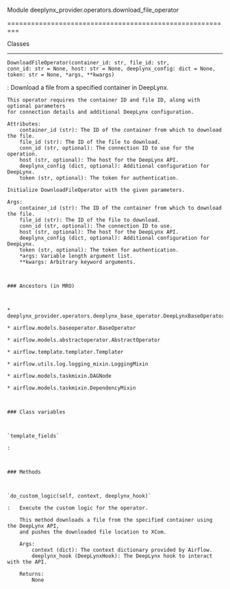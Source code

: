 Module deeplynx_provider.operators.download_file_operator
=========================================================






Classes
-------

`DownloadFileOperator(container_id: str, file_id: str, conn_id: str = None, host: str = None, deeplynx_config: dict = None, token: str = None, *args, **kwargs)`
:   Download a file from a specified container in DeepLynx.
    
    This operator requires the container ID and file ID, along with optional parameters
    for connection details and additional DeepLynx configuration.
    
    Attributes:
        container_id (str): The ID of the container from which to download the file.
        file_id (str): The ID of the file to download.
        conn_id (str, optional): The connection ID to use for the operation.
        host (str, optional): The host for the DeepLynx API.
        deeplynx_config (dict, optional): Additional configuration for DeepLynx.
        token (str, optional): The token for authentication.
    
    Initialize DownloadFileOperator with the given parameters.
    
    Args:
        container_id (str): The ID of the container from which to download the file.
        file_id (str): The ID of the file to download.
        conn_id (str, optional): The connection ID to use.
        host (str, optional): The host for the DeepLynx API.
        deeplynx_config (dict, optional): Additional configuration for DeepLynx.
        token (str, optional): The token for authentication.
        *args: Variable length argument list.
        **kwargs: Arbitrary keyword arguments.

    ### Ancestors (in MRO)

    * deeplynx_provider.operators.deeplynx_base_operator.DeepLynxBaseOperator
    * airflow.models.baseoperator.BaseOperator
    * airflow.models.abstractoperator.AbstractOperator
    * airflow.template.templater.Templater
    * airflow.utils.log.logging_mixin.LoggingMixin
    * airflow.models.taskmixin.DAGNode
    * airflow.models.taskmixin.DependencyMixin

    ### Class variables

    `template_fields`
    :

    ### Methods

    `do_custom_logic(self, context, deeplynx_hook)`
    :   Execute the custom logic for the operator.
        
        This method downloads a file from the specified container using the DeepLynx API,
        and pushes the downloaded file location to XCom.
        
        Args:
            context (dict): The context dictionary provided by Airflow.
            deeplynx_hook (DeepLynxHook): The DeepLynx hook to interact with the API.
        
        Returns:
            None